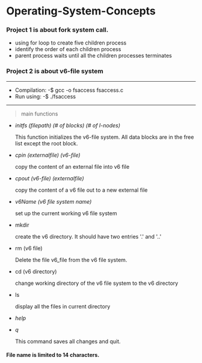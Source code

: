 # Operating-System-Concepts

### Project 1 is about fork system call.

- using for loop to create five children process
- identify the order of each children process
- parent process waits until all the children processes terminates

### Project 2 is about v6-file system

***************************
 * Compilation: -$ gcc -o fsaccess fsaccess.c  
 * Run using: -$ ./fsaccess  
***********************************************************************

> main functions

- *initfs (filepath) (# of blocks) (# of I-nodes)*

  This function initializes the v6-file system. All data blocks are in the free list except the root block.

- *cpin (externalfile) (v6-file)*  

  copy the content of an external file into v6 file

- *cpout (v6-file) (externalfile)*  

  copy the content of a v6 file out to a new external file

- *v6Name (v6 file system name)*  
  
  set up the current working v6 file system
  
- mkdir  
  
  create the v6 directory. It should have two entries '.' and '..'
  
- rm (v6 file)  
  
  Delete the file v6_file from the v6 file system.

- cd (v6 directory)  
  
  change working directory of the v6 file system to the v6 directory

- ls  

  display all the files in current directory
  
- *help*

- *q*

  This command saves all changes and quit.
  
#### File name is limited to 14 characters.

